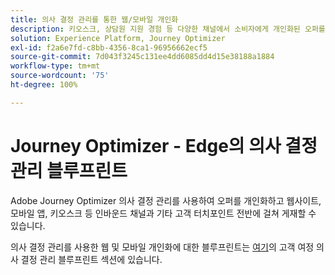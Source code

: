 ```yaml
---
title: 의사 결정 관리를 통한 웹/모바일 개인화
description: 키오스크, 상담원 지원 경험 등 다양한 채널에서 소비자에게 개인화된 오퍼를 제공합니다.
solution: Experience Platform, Journey Optimizer
exl-id: f2a6e7fd-c8bb-4356-8ca1-96956662ecf5
source-git-commit: 7d043f3245c131ee4dd6085dd4d15e38188a1884
workflow-type: tm+mt
source-wordcount: '75'
ht-degree: 100%

---
```


# Journey Optimizer - Edge의 의사 결정 관리 블루프린트

Adobe Journey Optimizer 의사 결정 관리를 사용하여 오퍼를 개인화하고 웹사이트, 모바일 앱, 키오스크 등 인바운드 채널과 기타 고객 터치포인트 전반에 걸쳐 게재할 수 있습니다.

의사 결정 관리를 사용한 웹 및 모바일 개인화에 대한 블루프린트는 [여기](../../customer-journeys/decision_management/decision-management-edge.md)의 고객 여정 의사 결정 관리 블루프린트 섹션에 있습니다.
